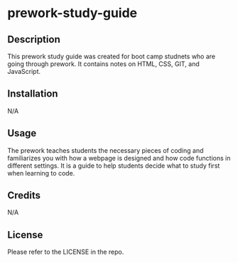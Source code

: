 # prework-study-guide

## Description

This prework study guide was created for boot camp studnets who are going through prework. It contains notes on HTML, CSS, GIT, and JavaScript. 

## Installation

N/A

## Usage

The prework teaches students the necessary pieces of coding and familiarizes you with how a webpage is designed and how code functions in different settings. It is a guide to help students decide what to study first when learning to code. 

## Credits
N/A

## License
Please refer to the LICENSE in the repo. 





